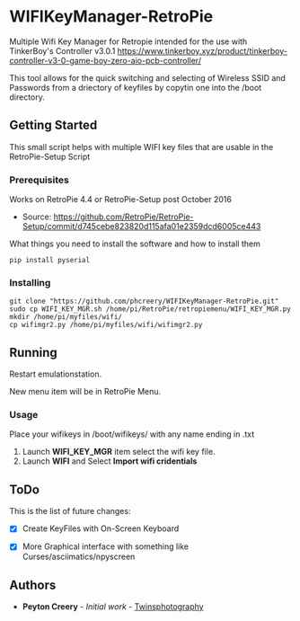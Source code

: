 # WIFIKeyManager-RetroPie

Multiple Wifi Key Manager for Retropie intended for the use with TinkerBoy's Controller v3.0.1
https://www.tinkerboy.xyz/product/tinkerboy-controller-v3-0-game-boy-zero-aio-pcb-controller/

This tool allows for the quick switching and selecting of Wireless SSID and Passwords from a driectory of keyfiles by copytin one into the /boot directory.

## Getting Started

This small script helps with multiple WIFI key files that are usable in the RetroPie-Setup Script 


### Prerequisites

Works on RetroPie 4.4 or RetroPie-Setup post October 2016
 - Source: https://github.com/RetroPie/RetroPie-Setup/commit/d745cebe823820d115afa01e2359dcd6005ce443

What things you need to install the software and how to install them
```
pip install pyserial
```

### Installing

```
git clone "https://github.com/phcreery/WIFIKeyManager-RetroPie.git"
sudo cp WIFI_KEY_MGR.sh /home/pi/RetroPie/retropiemenu/WIFI_KEY_MGR.py
mkdir /home/pi/myfiles/wifi/
cp wifimgr2.py /home/pi/myfiles/wifi/wifimgr2.py
```

## Running

Restart emulationstation.

New menu item will be in RetroPie Menu.

### Usage

Place your wifikeys in /boot/wifikeys/ with any name ending in .txt

1) Launch **WIFI_KEY_MGR** item select the wifi key file.
2) Launch **WIFI** and Select **Import wifi cridentials**

## ToDo
This is the list of future changes:

 - [x] Create KeyFiles with On-Screen Keyboard
 - [x] More Graphical interface with something like Curses/asciimatics/npyscreen


## Authors

* **Peyton Creery** - *Initial work* - [Twinsphotography](https://twinsphotography.net)
